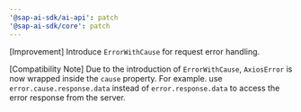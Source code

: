 ```yaml
---
'@sap-ai-sdk/ai-api': patch
'@sap-ai-sdk/core': patch
---
```


[Improvement] Introduce `ErrorWithCause` for request error handling.

[Compatibility Note] Due to the introduction of `ErrorWithCause`, `AxiosError` is now wrapped inside the `cause` property. 
For example. use `error.cause.response.data` instead of `error.response.data` to access the error response from the server.
